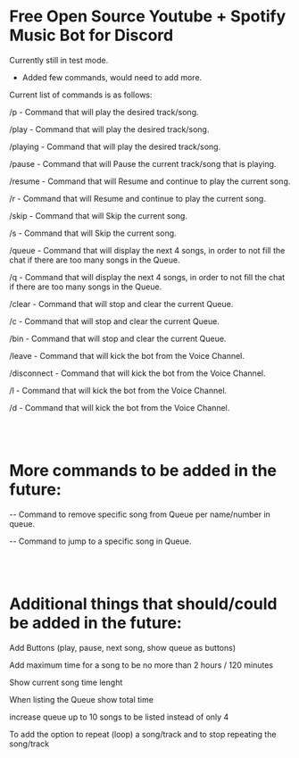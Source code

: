 # Free Open Source Youtube + Spotify Music Bot for Discord

Currently still in test mode.

* Added few commands, would need to add more.
<p>Current list of commands is as follows:</p>

<p>/p - Command that will play the desired track/song.</p>
<p>/play - Command that will play the desired track/song.</p>
<p>/playing - Command that will play the desired track/song.</p>

<p>/pause - Command that will Pause the current track/song that is playing.</p>

<p>/resume - Command that will Resume and continue to play the current song.</p>
<p>/r - Command that will Resume and continue to play the current song.</p>

<p>/skip - Command that will Skip the current song.</p>
<p>/s - Command that will Skip the current song.</p>

<p>/queue - Command that will display the next 4 songs, in order to not fill the chat if there are too many songs in the Queue.</p>
<p>/q - Command that will display the next 4 songs, in order to not fill the chat if there are too many songs in the Queue.</p>

<p>/clear - Command that will stop and clear the current Queue.</p>
<p>/c - Command that will stop and clear the current Queue.</p>
<p>/bin - Command that will stop and clear the current Queue.</p>

<p>/leave - Command that will kick the bot from the Voice Channel.</p>
<p>/disconnect - Command that will kick the bot from the Voice Channel.</p>
<p>/l - Command that will kick the bot from the Voice Channel.</p>
<p>/d - Command that will kick the bot from the Voice Channel.</p>

<br><br>
# More commands to be added in the future:

<p>-- Command to remove specific song from Queue per name/number in queue.</p>
<p>-- Command to jump to a specific song in Queue.</p>

<br><br>
# Additional things that should/could be added in the future:
<p>Add Buttons (play, pause, next song, show queue as buttons)</p>
<p>Add maximum time for a song to be no more than 2 hours / 120 minutes</p>
<p>Show current song time lenght</p>
<p>When listing the Queue show total time</p>
<p>increase queue up to 10 songs to be listed instead of only 4</p>
<p>To add the option to repeat (loop) a song/track and to stop repeating the song/track</p>

